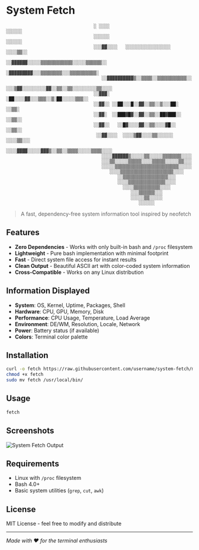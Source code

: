 # System Fetch

```
                                 ░ ░░░░                            ░░░░░░
                                 ░░░░░░                            ░░░░░░
                                 ░░░▓▓░░░░   ░░░░░░░░░░░░░░░░░  ░░░░▒▒░░
                                  ░░▓▓▓▓▓▓░░░░░▒▒▒▒▒▒▒▒▒▒▒▒░░░░░▒▒▒▒▒▒░░
                                    ░▓▓▓▓▓▓▓▓▓░░░▒▒▒▒▒▒▒▒░░░▒▒▒▒▒▒▒▒▒▒░
                                    ░░▓▓▓▓▓▓▓▓▓▓▒░░▒▒▒▒░░▒▒▒▒▒▒▒▒▒▒▒░░
                                 ░░░▒▓▓░░░░░░░░░▓▓░░▒▒░░▒▒░░░░░░░░░▒▒░░░░
                                 ░░▓▓▓░   ░██░░░░▓▓░░░▒▒▒░░▒░██░░░░░▒▒▒░░
                                 ░░▓▓░░ ░░██░░░█░░▓▓░░▒▒░░▒░░░██░  ░░▒▒░
                                 ░░▓▓░  ░░███▓█▓░░▓▓░░▒▒░░██▓███░░ ░░▒▒░░
                                 ░░▓▓░░   ░░█▓░░░░▓▓░░▒▒░░░░▓█░░   ░░▒▒░░
                                  ░░▓▓░░░░  ░░░░▒▓▓░░░░▒▒░░░░░░  ░░░░▒▒░░░
                                 ░░░░▓▓▓▓░░░░░▓▓▓▒░░▒▒░░▒▒▒▒░░░░░▒▒▒▒░░░░
                                    ░░░░▓▓▓▓▓▓▒░░░░░▒▒░░░░░▒▒▒▒▒▒▒░░░░
                                    ░░░▒▒░░░░░▒▒▒▒▒░░░░▒▒▒▒▒░░░░░▒▒░░░
                                    ░░░░░▒▒▒▒▒▒▒▒▒▒▒▒▒▒▒▒▒▒▒▒▒▒▒▒░░░░░
                                       ░░░░▒▒▒▒▒▒▒▒▒▒▒▒▒▒▒▒▒▒▒▒░░░░
                                          ░░▒▒▒▒▒▒▒▒▒▒▒▒▒▒▒▒▒░░░
                                          ░░░░▒▒▒▒▒▒▒▒▒▒▒▒▒▒░░░░
                                            ░░░░▒▒▒▒▒▒▒▒▒▒░░░░
                                               ░░░▒▒▒▒▒▒░░░
                                               ░░░░░▒▒░░░░░
                                                  ░░░░░░
```

> A fast, dependency-free system information tool inspired by neofetch

## Features

- **Zero Dependencies** - Works with only built-in bash and `/proc` filesystem
- **Lightweight** - Pure bash implementation with minimal footprint
- **Fast** - Direct system file access for instant results
- **Clean Output** - Beautiful ASCII art with color-coded system information
- **Cross-Compatible** - Works on any Linux distribution

## Information Displayed

- **System**: OS, Kernel, Uptime, Packages, Shell
- **Hardware**: CPU, GPU, Memory, Disk
- **Performance**: CPU Usage, Temperature, Load Average
- **Environment**: DE/WM, Resolution, Locale, Network
- **Power**: Battery status (if available)
- **Colors**: Terminal color palette

## Installation

```bash
curl -o fetch https://raw.githubusercontent.com/username/system-fetch/main/fetch
chmod +x fetch
sudo mv fetch /usr/local/bin/
```

## Usage

```bash
fetch
```

## Screenshots

![System Fetch Output](screenshot.png)

## Requirements

- Linux with `/proc` filesystem
- Bash 4.0+
- Basic system utilities (`grep`, `cut`, `awk`)

## License

MIT License - feel free to modify and distribute

---

*Made with ❤️ for the terminal enthusiasts*
